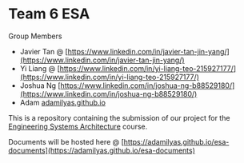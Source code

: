 # Team 6 ESA

Group Members
- Javier Tan @ [https://www.linkedin.com/in/javier-tan-jin-yang/](https://www.linkedin.com/in/javier-tan-jin-yang/)
- Yi Liang @ [https://www.linkedin.com/in/yi-liang-teo-215927177/](https://www.linkedin.com/in/yi-liang-teo-215927177/)
- Joshua Ng [https://www.linkedin.com/in/joshua-ng-b88529180/](https://www.linkedin.com/in/joshua-ng-b88529180/)
- Adam [adamilyas.github.io]([https://adamilyas.github.io)

This is a repository containing the submission of our project for the [Engineering Systems Architecture](https://esd.sutd.edu.sg/courses/40014-engineering-systems-architecture/) course.

Documents will be hosted here @ [https://adamilyas.github.io/esa-documents](https://adamilyas.github.io/esa-documents)
